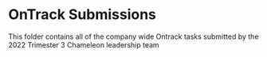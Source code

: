 # OnTrack Submissions


This folder contains all of the company wide Ontrack tasks submitted by the 2022 Trimester 3 Chameleon leadership team 